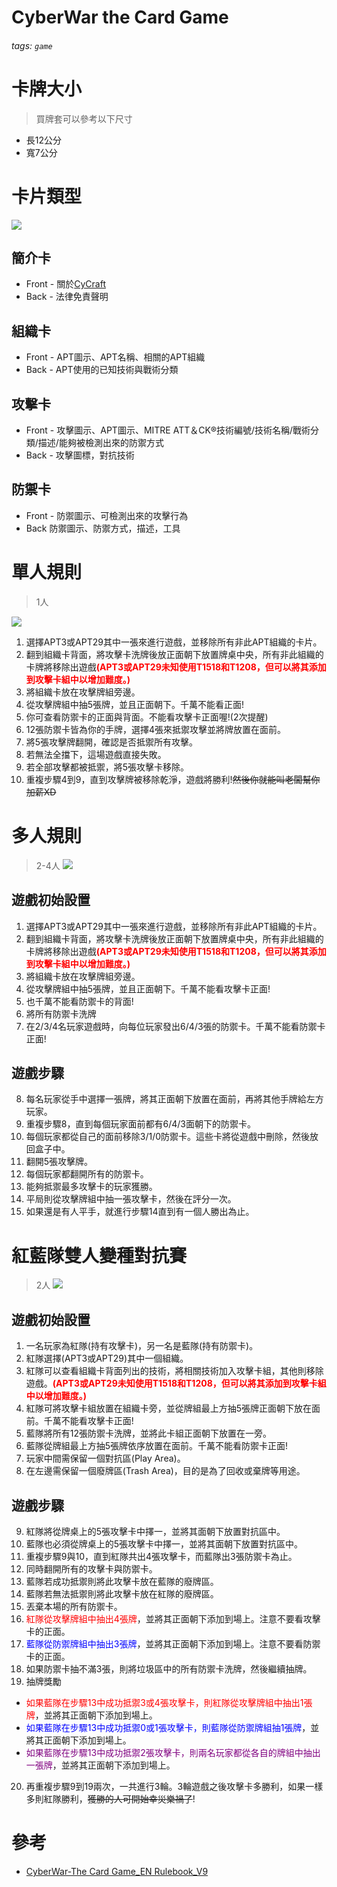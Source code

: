 CyberWar the Card Game
===
###### tags: `game`

# 卡牌大小
> 買牌套可以參考以下尺寸
- 長12公分
- 寬7公分
# 卡片類型
![](https://i.imgur.com/yo2KGP6.jpg)
## 簡介卡
- Front - 關於[CyCraft](https://www.cycraft.com/en-us/)
- Back - 法律免責聲明
## 組織卡
- Front - APT圖示、APT名稱、相關的APT組織
- Back - APT使用的已知技術與戰術分類
## 攻擊卡
- Front - 攻擊圖示、APT圖示、MITRE ATT＆CK®技術編號/技術名稱/戰術分類/描述/能夠被檢測出來的防禦方式
- Back - 攻擊圖標，對抗技術
## 防禦卡
- Front - 防禦圖示、可檢測出來的攻擊行為
- Back 防禦圖示、防禦方式，描述，工具
# 單人規則
> 1人

![](https://i.imgur.com/OlWsYn5.png)

1. 選擇APT3或APT29其中一張來進行遊戲，並移除所有非此APT組織的卡片。
2. 翻到組織卡背面，將攻擊卡洗牌後放正面朝下放置牌桌中央，所有非此組織的卡牌將移除出遊戲<span style="color:red;">**(APT3或APT29未知使用T1518和T1208，但可以將其添加到攻擊卡組中以增加難度。)**</span>
3. 將組織卡放在攻擊牌組旁邊。
4. 從攻擊牌組中抽5張牌，並且正面朝下。千萬不能看正面!
5. 你可查看防禦卡的正面與背面。不能看攻擊卡正面喔!(2次提醒)
6. 12張防禦卡皆為你的手牌，選擇4張來抵禦攻擊並將牌放置在面前。
7. 將5張攻擊牌翻開，確認是否抵禦所有攻擊。
8. 若無法全擋下，這場遊戲直接失敗。
9. 若全部攻擊都被抵禦，將5張攻擊卡移除。
10. 重複步驟4到9，直到攻擊牌被移除乾淨，遊戲將勝利!~~然後你就能叫老闆幫你加薪XD~~

# 多人規則
> 2-4人
![](https://i.imgur.com/ZqCezzJ.png)
## 遊戲初始設置
1. 選擇APT3或APT29其中一張來進行遊戲，並移除所有非此APT組織的卡片。
2. 翻到組織卡背面，將攻擊卡洗牌後放正面朝下放置牌桌中央，所有非此組織的卡牌將移除出遊戲<span style="color:red;">**(APT3或APT29未知使用T1518和T1208，但可以將其添加到攻擊卡組中以增加難度。)**</span>
3. 將組織卡放在攻擊牌組旁邊。
4. 從攻擊牌組中抽5張牌，並且正面朝下。千萬不能看攻擊卡正面!
5. 也千萬不能看防禦卡的背面!
6. 將所有防禦卡洗牌
7. 在2/3/4名玩家遊戲時，向每位玩家發出6/4/3張的防禦卡。千萬不能看防禦卡正面!
## 遊戲步驟
8. 每名玩家從手中選擇一張牌，將其正面朝下放置在面前，再將其他手牌給左方玩家。
9. 重複步驟8，直到每個玩家面前都有6/4/3面朝下的防禦卡。
10. 每個玩家都從自己的面前移除3/1/0防禦卡。這些卡將從遊戲中刪除，然後放回盒子中。
11. 翻開5張攻擊牌。
12. 每個玩家都翻開所有的防禦卡。
13. 能夠抵禦最多攻擊卡的玩家獲勝。
14. 平局則從攻擊牌組中抽一張攻擊卡，然後在評分一次。
15. 如果還是有人平手，就進行步驟14直到有一個人勝出為止。

# 紅藍隊雙人變種對抗賽
> 2人
![](https://i.imgur.com/7x70ODy.png)
## 遊戲初始設置
1. 一名玩家為紅隊(持有攻擊卡)，另一名是藍隊(持有防禦卡)。
2. 紅隊選擇(APT3或APT29)其中一個組織。
3. 紅隊可以查看組織卡背面列出的技術，將相關技術加入攻擊卡組，其他則移除遊戲。<span style="color:red;">**(APT3或APT29未知使用T1518和T1208，但可以將其添加到攻擊卡組中以增加難度。)**</span>
4. 紅隊可將攻擊卡組放置在組織卡旁，並從牌組最上方抽5張牌正面朝下放在面前。千萬不能看攻擊卡正面!
5. 藍隊將所有12張防禦卡洗牌，並將此卡組正面朝下放置在一旁。
6. 藍隊從牌組最上方抽5張牌依序放置在面前。千萬不能看防禦卡正面!
7. 玩家中間需保留一個對抗區(Play Area)。
8. 在左邊需保留一個廢牌區(Trash Area)，目的是為了回收或棄牌等用途。
## 遊戲步驟
9. 紅隊將從牌桌上的5張攻擊卡中擇一，並將其面朝下放置對抗區中。
10. 藍隊也必須從牌桌上的5張攻擊卡中擇一，並將其面朝下放置對抗區中。
11. 重複步驟9與10，直到紅隊共出4張攻擊卡，而藍隊出3張防禦卡為止。
12. 同時翻開所有的攻擊卡與防禦卡。
13. 藍隊若成功抵禦則將此攻擊卡放在藍隊的廢牌區。
14. 藍隊若無法抵禦則將此攻擊卡放在紅隊的廢牌區。
15. 丟棄本場的所有防禦卡。
16. <span style="color:red;">紅隊從攻擊牌組中抽出4張牌</span>，並將其正面朝下添加到場上。注意不要看攻擊卡的正面。
17. <span style="color:blue;">藍隊從防禦牌組中抽出3張牌</span>，並將其正面朝下添加到場上。注意不要看防禦卡的正面。
18. 如果防禦卡抽不滿3張，則將垃圾區中的所有防禦卡洗牌，然後繼續抽牌。
19. 抽牌獎勵
- <span style="color:red;">如果藍隊在步驟13中成功抵禦3或4張攻擊卡，則紅隊從攻擊牌組中抽出1張牌</span>，並將其正面朝下添加到場上。
- <span style="color:blue;">如果藍隊在步驟13中成功抵禦0或1張攻擊卡，則藍隊從防禦牌組抽1張牌</span>，並將其正面朝下添加到場上。
- <span style="color:purple;">如果藍隊在步驟13中成功抵禦2張攻擊卡，則兩名玩家都從各自的牌組中抽出一張牌</span>，並將其正面朝下添加到場上。
20. 再重複步驟9到19兩次，一共進行3輪。3輪遊戲之後攻擊卡多勝利，如果一樣多則紅隊勝利，~~獲勝的人可開始幸災樂禍了~~!


# 參考
- [CyberWar-The Card Game_EN Rulebook_V9](https://www.cycraft.com/2020cyberwarPC.pdf)
